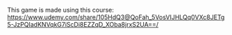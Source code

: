 This game is made using this course: https://www.udemy.com/share/105HdQ3@QoFah_5VosVIJHLQq0VXc8JETg5-JzPQIadKNVqkG7iScDi8EZZqD_XOba8jrxS2UA==/
